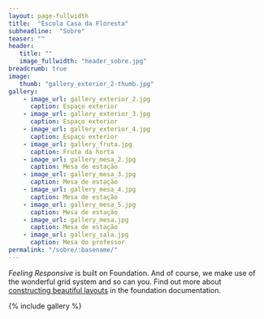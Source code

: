 ```yaml
---
layout: page-fullwidth
title:  "Escola Casa da Floresta"
subheadline:  "Sobre"
teaser: ""
header:
   title: ""
   image_fullwidth: "header_sobre.jpg"
breadcrumb: true
image:
   thumb: "gallery_exterior_2-thumb.jpg"
gallery:
    - image_url: gallery_exterior_2.jpg
      caption: Espaço exterior
    - image_url: gallery_exterior_3.jpg
      caption: Espaço exterior
    - image_url: gallery_exterior_4.jpg
      caption: Espaço exterior
    - image_url: gallery_fruta.jpg
      caption: Fruta da horta
    - image_url: gallery_mesa_2.jpg
      caption: Mesa de estação
    - image_url: gallery_mesa_3.jpg
      caption: Mesa de estação
    - image_url: gallery_mesa_4.jpg
      caption: Mesa de estação
    - image_url: gallery_mesa_5.jpg
      caption: Mesa de estação
    - image_url: gallery_mesa.jpg
      caption: Mesa de estação
    - image_url: gallery_sala.jpg
      caption: Mesa do professor
permalink: "/sobre/:basename/"
---
```

*Feeling Responsive* is built on Foundation. And of course, we make use of the wonderful grid system and so can you. Find out more about [constructing  beautiful layouts][1] in the foundation documentation.
<!--more-->

{% include gallery %}




 [1]: http://foundation.zurb.com/docs/components/grid.html
